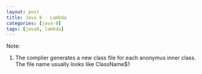 ```yaml
---
layout: post
title: Java 8 - Lambda
categories: [java-8]
tags: [java8, lambda]
---
```

Note:
1. The complier generates a new class file for each anonymus inner class. The file name usually looks like ClassName$1
